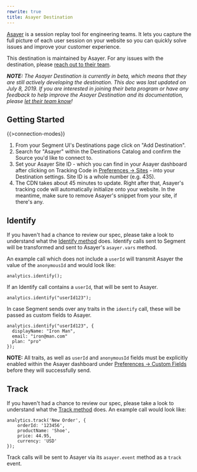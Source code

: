 ```yaml
---
rewrite: true
title: Asayer Destination
---
```

[Asayer](https://asayer.io) is a session replay tool for engineering teams. It lets you capture the full picture of each user session on your website so you can quickly solve issues and improve your customer experience.

This destination is maintained by Asayer. For any issues with the destination, please [reach out to their team](mailto:support@asayer.io).

_**NOTE:** The Asayer Destination is currently in beta, which means that they are still actively developing the destination. This doc was last updated on July 8, 2019. If you are interested in joining their beta program or have any feedback to help improve the Asayer Destination and its documentation, please [let  their team know](mailto:support@asayer.io)!_

## Getting Started

{{>connection-modes}}

1. From your Segment UI's Destinations page click on "Add Destination".
2. Search for "Asayer" within the Destinations Catalog and confirm the Source you'd like to connect to.
3. Set your Asayer Site ID - which you can find in your Asayer dashboard after clicking on Tracking Code in [Preferences -> Sites](https://app.asayer.io/client/sites) - into your Destination settings. Site ID is a whole number (e.g. 435).
4. The CDN takes about 45 minutes to update. Right after that, Asayer's tracking code will automatically initialize onto your website. In the meantime, make sure to remove Asayer's snippet from your site, if there's any.

## Identify

If you haven't had a chance to review our spec, please take a look to understand what the [Identify method](https://segment.com/docs/spec/identify/) does. Identify calls sent to Segment will be transformed and sent to Asayer's `asayer.vars` method.

An example call which does not include a `userId` will transmit Asayer the value of the `anonymousId` and would look like:
```
analytics.identify();
```
If an Identify call contains a `userId`, that will be sent to Asayer.

```
analytics.identify("userId123");
```

In case Segment sends over any traits in the `identify` call, these will be passed as custom fields to Asayer.
```
analytics.identify("userId123", {
  displayName: "Iron Man",
  email: "iron@man.com"
  plan: "pro"
});
```

**NOTE:** All traits, as well as `userId` and `anonymousId` fields must be explicitly enabled within the Asayer dashboard under [Preferences -> Custom Fields](https://app.asayer.io/client/custom-fields) before they will successfully send.

## Track

If you haven't had a chance to review our spec, please take a look to understand what the [Track method](https://segment.com/docs/spec/track/) does. An example call would look like:

```
analytics.track('New Order', {
    orderId: '123456',
    productName: 'Shoe',
    price: 44.95,
    currency: 'USD'
});
```

Track calls will be sent to Asayer via its `asayer.event` method as a `track` event.
